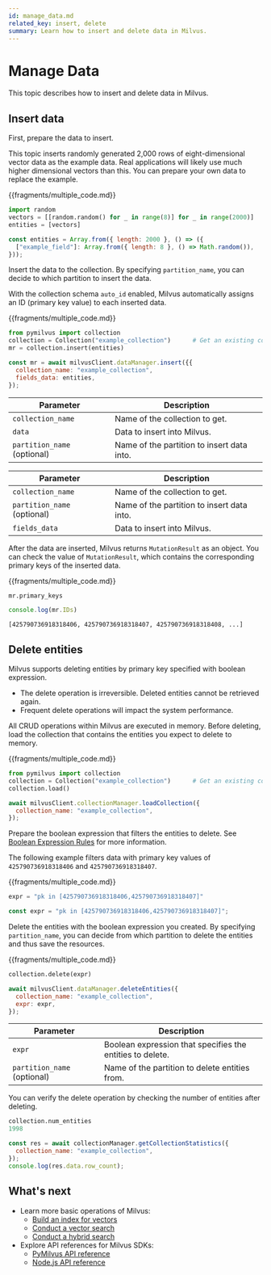 ```yaml
---
id: manage_data.md
related_key: insert, delete
summary: Learn how to insert and delete data in Milvus.
---
```


# Manage Data

This topic describes how to insert and delete data in Milvus.

## Insert data

First, prepare the data to insert.

This topic inserts randomly generated 2,000 rows of eight-dimensional vector data as the example data. Real applications will likely use much higher dimensional vectors than this. You can prepare your own data to replace the example.

{{fragments/multiple_code.md}}

```python
import random
vectors = [[random.random() for _ in range(8)] for _ in range(2000)]
entities = [vectors]
```

```javascript
const entities = Array.from({ length: 2000 }, () => ({
  ["example_field"]: Array.from({ length: 8 }, () => Math.random()),
}));
```

Insert the data to the collection. By specifying `partition_name`, you can decide to which partition to insert the data.

With the collection schema `auto_id` enabled, Milvus automatically assigns an ID (primary key value) to each inserted data.

{{fragments/multiple_code.md}}

```python
from pymilvus import collection
collection = Collection("example_collection")      # Get an existing collection.
mr = collection.insert(entities)
```

```javascript
const mr = await milvusClient.dataManager.insert({{
  collection_name: "example_collection",
  fields_data: entities,
});
```

<table class="language-python">
	<thead>
	<tr>
		<th>Parameter</th>
		<th>Description</th>
	</tr>
	</thead>
	<tbody>
	<tr>
		<td><code>collection_name</code></td>
		<td>Name of the collection to get.</td>
	</tr>
    <tr>
		<td><code>data</code></td>
		<td>Data to insert into Milvus.</td>
	</tr>
	<tr>
		<td><code>partition_name</code> (optional)</td>
		<td>Name of the partition to insert data into.</td>
	</tr>
	</tbody>
</table>


<table class="language-javascript">
	<thead>
	<tr>
		<th>Parameter</th>
		<th>Description</th>
	</tr>
	</thead>
	<tbody>
	<tr>
		<td><code>collection_name</code></td>
		<td>Name of the collection to get.</td>
	</tr>
  <tr>
		<td><code>partition_name</code> (optional)</td>
		<td>Name of the partition to insert data into.</td>
	</tr>
  <tr>
		<td><code>fields_data</code></td>
		<td>Data to insert into Milvus.</td>
	</tr>
	</tbody>
</table>


After the data are inserted, Milvus returns `MutationResult` as an object. You can check the value of `MutationResult`, which contains the corresponding primary keys of the inserted data.

{{fragments/multiple_code.md}}

```python
mr.primary_keys
```

```javascript
console.log(mr.IDs) 
```

```
[425790736918318406, 425790736918318407, 425790736918318408, ...]
```



## Delete entities

Milvus supports deleting entities by primary key specified with boolean expression.


<div class="alert caution">
<ul>
<li>The delete operation is irreversible. Deleted entities cannot be retrieved again.</li>
<li>Frequent delete operations will impact the system performance.</li>
</ul>
</div>

All CRUD operations within Milvus are executed in memory. Before deleting, load the collection that contains the entities you expect to delete to memory.

{{fragments/multiple_code.md}}

```python
from pymilvus import collection
collection = Collection("example_collection")      # Get an existing collection.
collection.load()
```

```javascript
await milvusClient.collectionManager.loadCollection({
  collection_name: "example_collection",
});
```



Prepare the boolean expression that filters the entities to delete. See [Boolean Expression Rules](boolean.md) for more information.

The following example filters data with primary key values of `425790736918318406` and `425790736918318407`.

{{fragments/multiple_code.md}}

```python
expr = "pk in [425790736918318406,425790736918318407]"
```

```javascript
const expr = "pk in [425790736918318406,425790736918318407]";
```


Delete the entities with the boolean expression you created. By specifying `partition_name`, you can decide from which partition to delete the entities and thus save the resources.

{{fragments/multiple_code.md}}

```python
collection.delete(expr)
```

```javascript
await milvusClient.dataManager.deleteEntities({
  collection_name: "example_collection",
  expr: expr,
});
```


<table class="language-python">
	<thead>
	<tr>
		<th>Parameter</th>
		<th>Description</th>
	</tr>
	</thead>
	<tbody>
	<tr>
		<td><code>expr</code></td>
		<td>Boolean expression that specifies the entities to delete.</td>
	</tr>
  <tr>
		<td><code>partition_name</code> (optional)</td>
		<td>Name of the partition to delete entities from.</td>
	</tr>
	</tbody>
</table>




You can verify the delete operation by checking the number of entities after deleting.

```python
collection.num_entities
1998
```

```javascript
const res = await collectionManager.getCollectionStatistics({
  collection_name: "example_collection",
});
console.log(res.data.row_count);
```


## What's next

- Learn more basic operations of Milvus:
  - [Build an index for vectors](manage_index.md)
  - [Conduct a vector search](search.md)
  - [Conduct a hybrid search](hybridsearch.md)
- Explore API references for Milvus SDKs:
  - [PyMilvus API reference](/api-reference/pymilvus/v{{var.milvus_python_sdk_version}}/tutorial.html)
  - [Node.js API reference](/api-reference/node/v{{var.milvus_node_sdk_version}}/tutorial.html)

